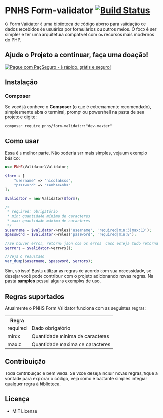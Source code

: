 
# PNHS Form-validator [![Build Status](https://travis-ci.org/nicolahsss/form-validator.png)](https://travis-ci.org/nicolahsss/form-validator)



O Form Validator é uma biblioteca de código aberto para validação de dados recebidos de usuários por formulários ou outros meios. O foco é ser simples e ter uma arquitetura compatível com os recursos mais modernos do PHP.

## Ajude o Projeto a continuar, faça uma doação!


[![Pague com PagSeguro - é rápido, grátis e seguro!](https://stc.pagseguro.uol.com.br/public/img/botoes/doacoes/209x48-doar-assina.gif)](https://pag.ae/7VUx6v4sL)

## Instalação
### Composer
Se você já conhece o **Composer** (o que é extremamente recomendado), simplesmente abra o terminal, prompt ou powershell na pasta de seu projeto e digite:
```
composer require pnhs/form-validator:"dev-master"
```

## Como usar
Essa é a melhor parte. Não poderia ser mais simples, veja um exemplo básico:
```php
use PNHS\Validator\Validator;

$form = [
    "username" => "nicolahsss",
    "password" => "senhasenha"
];

$validator = new Validator($form);

/*
 * required: obrigatório
 * min: quantidade mínima de caracteres
 * max: quantidade máxima de caracteres
 */
$username = $validator->rules('username', 'required|min:3|max:10');
$password = $validator->rules('password', 'required|min:8');

//Se houver erros, retorna json com os erros, caso esteja tudo retorna null
$errors = $validator->errors();

//Veja o resultado
var_dump($username, $password, $errors);
```

Sim, só isso! Basta utilizar as regras de acordo com sua necessidade, se desejar você pode contribuir com o projeto adicionando novas regras.
Na pasta **samples** possui alguns exemplos de uso.

## Regras suportados
Atualmente o PNHS Form Validator funciona com as seguintes regras:

<table>
    <tr>
	<th>Regra</th>
	<th></th>
    </tr>
    <tr>
	<td>required</td>
	<td>Dado obrigatório</td>
    </tr>
    <tr>
	<td>min:x</td>
	<td>Quantidade minima de caracteres</td>
    </tr>
    <tr>
	<td>max:x</td>
	<td>Quantidade maxima de caracteres</td>
    </tr>
</table>

## Contribuição

Toda contribuição é bem vinda. Se você deseja incluir novas regras, fique à vontade para explorar o código, veja como é bastante simples integrar qualquer regra à biblioteca.

## Licença

* MIT License
